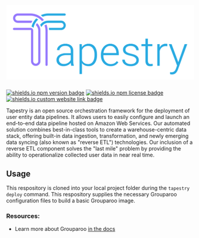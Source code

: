 # [![Tapestry-branding-logo](https://github.com/tapestry-pipeline/tapestry-cli/blob/main/front_end/app/build/static/media/tapestry_logo_color.c2bd66fd.png)][github]

[![shields.io npm version badge](https://img.shields.io/npm/v/tapestry-pipeline)][npm]
[![shields.io npm license badge](https://img.shields.io/npm/l/tapestry-pipeline)][npm]
[![shields.io custom website link badge](https://img.shields.io/static/v1?label=website&message=tapestry-pipeline.github.io&color=blue)][website]


Tapestry is an open source orchestration framework for the deployment of user entity data pipelines. It allows users to easily configure and launch an end-to-end data pipeline hosted on Amazon Web Services. Our automated solution combines best-in-class tools to create a warehouse-centric data stack, offering built-in data ingestion, transformation, and newly emerging data syncing (also known as "reverse ETL") technologies. Our inclusion of a reverse ETL component solves the "last mile" problem by providing the ability to operationalize collected user data in near real time.

## Usage

This respository is cloned into your local project folder during the `tapestry deploy` command. This respository supplies the necessary Grouparoo configuration files to build a basic Grouparoo image. 



[npm]: https://www.npmjs.com/package/tapestry-pipeline
[website]: https://tapestry-pipeline.github.io/
[github]: https://github.com/tapestry-pipeline
[tapestry-cli]: https://github.com/tapestry-pipeline/tapestry-cli
[tapestry-dashboard]: https://github.com/tapestry-pipeline/tapestry-dashboard

### Resources:
- Learn more about Grouparoo [in the docs](https://www.grouparoo.com/docs)


